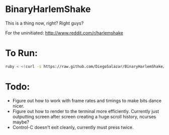 BinaryHarlemShake
=================

This is a thing now, right? Right guys?

For the uninitiated:
http://www.reddit.com/r/harlemshake

To Run:
=======
```bash
ruby < <(curl -s https://raw.github.com/DiegoSalazar/BinaryHarlemShake/master/harlem_bits.rb)
```

Todo:
=====

* Figure out how to work with frame rates and timings to make bits dance nicer.
* Figure out how to render to the terminal more efficiently. Currently just outputting screen after screen creating a huge scroll history, ncurses maybe?
* Control-C doesn't exit cleanly, currently must press twice.
